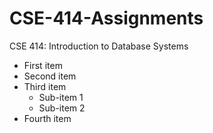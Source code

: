 # CSE-414-Assignments
CSE 414: Introduction to Database Systems

- First item
- Second item
- Third item
  - Sub-item 1
  - Sub-item 2
- Fourth item
